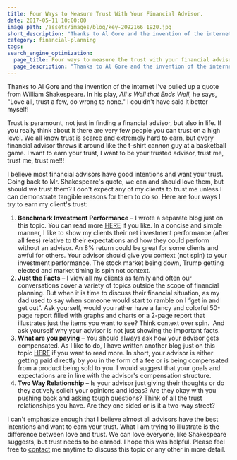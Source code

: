 ```yaml
---
title: Four Ways to Measure Trust With Your Financial Advisor.
date: 2017-05-11 10:00:00
image_path: /assets/images/blog/key-2092166_1920.jpg
short_description: "Thanks to Al Gore and the invention of the internet I've pulled up a quote from William Shakespeare..."
category: financial-planning
tags:
search_engine_optimization:
  page_title: Four ways to measure the trust with your financial advisor
  page_description: "Thanks to Al Gore and the invention of the internet I've pulled up a quote from William Shakespeare..."
---
```



Thanks to Al Gore and the invention of the internet I've pulled up a quote from William Shakespeare. In his play, *All's Well that Ends Well*, he says, "Love all, trust a few, do wrong to none." I couldn't have said it better myself!

Trust is paramount, not just in finding a financial advisor, but also in life. If you really think about it there are very few people you can trust on a high level. We all know trust is scarce and extremely hard to earn, but every financial advisor throws it around like the t-shirt cannon guy at a basketball game. I want to earn your trust, I want to be your trusted advisor, trust me, trust me, trust me!!!

I believe most financial advisors have good intentions and want your trust. Going back to Mr. Shakespeare's quote, we can and should love them, but should we trust them? I don't expect any of my clients to trust me unless I can demonstrate tangible reasons for them to do so. Here are four ways I try to earn my client's trust:

1. **Benchmark Investment Performance** – I wrote a separate blog just on this topic. You can read more [HERE](/blog/is-an-8-return-good-three-ways-to-find-out/) if you like. In a concise and simple manner, I like to show my clients their net investment performance (after all fees) relative to their expectations and how they could perform without an advisor. An 8% return could be great for some clients and awful for others. Your advisor should give you context (not spin) to your investment performance. The stock market being down, Trump getting elected and market timing is spin not context.
2. **Just the Facts** – I view all my clients as family and often our conversations cover a variety of topics outside the scope of financial planning. But when it is time to discuss their financial situation, as my dad used to say when someone would start to ramble on I “get in and get out”. Ask yourself, would you rather have a fancy and colorful 50-page report filled with graphs and charts or a 2-page report that illustrates just the items you want to see? Think context over spin.  And ask yourself why your advisor is not just showing the important facts.
3. **What are you paying** – You should always ask how your advisor gets compensated. As I like to do, I have written another blog just on this topic [HERE](/blog/ask-how-not-what-your-advisor-gets-paid/) if you want to read more. In short, your advisor is either getting paid directly by you in the form of a fee or is being compensated from a product being sold to you. I would suggest that your goals and expectations are in line with the advisor's compensation structure.
4. **Two Way Relationship** – Is your advisor just giving their thoughts or do they actively solicit your opinions and ideas? Are they okay with you pushing back and asking tough questions? Think of all the trust relationships you have. Are they one sided or is it a two-way street?

I can't emphasize enough that I believe almost all advisors have the best intentions and want to earn your trust. What I am trying to illustrate is the difference between love and trust. We can love everyone, like Shakespeare suggests, but trust needs to be earned. I hope this was helpful. Please feel free to [contact](/contact/) me anytime to discuss this topic or any other in more detail.